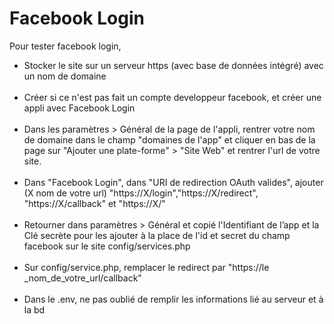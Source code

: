 <h1>Facebook Login</h1>

Pour tester facebook login, 
<ul>
  <li>Stocker le site sur un serveur https (avec base de données intégré) avec un nom de domaine</li><br/>
  <li>Créer si ce n'est pas fait un compte developpeur facebook, et créer une appli avec Facebook Login</li><br/>
  <li>Dans les paramètres > Général de la page de l'appli, rentrer votre nom de domaine dans le champ "domaines de l'app" et cliquer en bas de la page sur "Ajouter une plate-forme" > "Site Web" et rentrer l'url de votre site.</li><br/>
  <li>Dans "Facebook Login", dans "URI de redirection OAuth valides", ajouter (X nom de votre url) "https://X/login","https://X/redirect", "https://X/callback" et "https://X/"</li><br/>
  <li>Retourner dans paramètres > Général et copié l'Identifiant de l’app et la Clé secrète pour les ajouter à la place de l'id et secret du champ facebook sur le site config/services.php </li><br/>
  <li> Sur config/service.php, remplacer le redirect par "https://le _nom_de_votre_url/callback"</li><br/>
  <li> Dans le .env, ne pas oublié de remplir les informations lié au serveur et à la bd</li><br/>
</ul>
